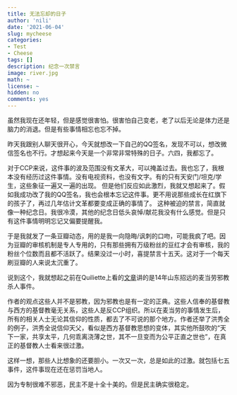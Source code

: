```yaml
---
title: 无法忘却的日子
author: 'nili'
date: '2021-06-04'
slug: mycheese
categories: 
- Test
- Cheese
tags: []
description: 纪念一次禁言
image: river.jpg
math: ~
license: ~
hidden: no
comments: yes
---
```


虽然我现在还年轻，但是感觉很害怕。很害怕自己变老，老了以后无论是体力还是脑力的消退。但是有些事情相忘也忘不掉。

昨天我跟别人聊天很开心，今天就想改一下自己的QQ签名，发现不可以，想改微信签名也不行。才想起来今天是一个非常非常特殊的日子。六四，我都忘了。

对于CCP来说，这件事的波及范围没有文革大，可以掩盖过去。我也忘了，我根本没有经历过这件事情。没有电视资料，也没有文字。有的只有天安门/坦克/学生，这些象征一遍又一遍的出现。
但是他们反应如此激烈，我就又想起来了。假如我成功改了我的QQ签名，我也会根本忘记这件事。更不用说那些成长在红旗下的孩子了，再过几年估计文革都要变成正确的事情了。
这种被迫的禁言，简直就像一种纪念日。我很冷漠，其他的纪念日低头哀悼/献花我没有什么感觉。但是只有这件事情明明忘记又偏要提醒我。

于是我就发了一条豆瓣动态，用的是我一向隐晦/讽刺的口吻，可能我疯了吧。因为豆瓣的审核机制是专人专用的，只有那些拥有万级粉丝的豆红才会有审核，我的粉丝个位数而且都不活跃了。结果没过一小时，喜提禁言十五天。这对于一个每天刷豆瓣的人来说太沉重了。

说到这个，我就想起之前在Quiliette上看的[文章](https://quillette.com/2021/05/29/white-lotus-red-dragon-chinas-history-of-millenarian-dissent/)讲的是14年山东招远的麦当劳邪教杀人事件。

作者的观点这些人并不是邪教，因为邪教也是有一定的正典。这些人信奉的基督教与西方的基督教毫无关系，这些人是反CCP组织。所以在麦当劳的事情发生后，所有的相关人士无论其信仰的性质，都去了不可说的那个地方。作者还举了洪秀全的例子，洪秀全说信仰天父，看似是西方基督教思想的变体，其实他所鼓吹的“天下一家，共享太平，几何乖离浇薄之世，其不一旦变而为公平正直之世也”，在真正的基督教人士看来很过激。

这样一想，那些人比想象的还要胆小。一次又一次，总是如此的过激。就包括七五事件，这件事现在还在惩罚当地人。

因为专制很难不邪恶，民主不是十全十美的。但是民主确实很稳定。




